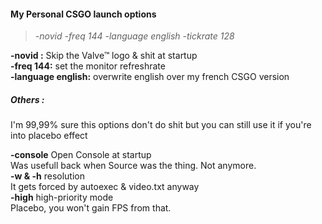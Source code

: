 #### My Personal CSGO launch options

> *-novid  -freq 144 -language english -tickrate 128*  
 

**-novid :** Skip the Valve™ logo & shit at startup  
**-freq 144:** set the monitor refreshrate  
**-language english:** overwrite english over my french CSGO version  



##### Others :
I'm 99,99% sure this options don't do shit but you can still use it if you're into placebo effect

**-console** Open Console at startup  
Was usefull back when Source was the thing. Not anymore.  
**-w & -h** resolution  
It gets forced by autoexec & video.txt anyway    
**-high** high-priority mode  
Placebo, you won't gain FPS from that.  
